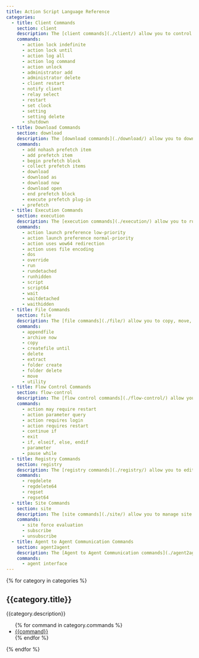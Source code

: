 ```yaml
---
title: Action Script Language Reference
categories:
  - title: Client Commands
    section: client
    description: The [client commands](./client/) allow you to control the behavior of the BigFix client.
    commands:
      - action lock indefinite
      - action lock until
      - action log all
      - action log command
      - action unlock
      - administrator add
      - administrator delete
      - client restart
      - notify client
      - relay select
      - restart
      - set clock
      - setting
      - setting delete
      - shutdown
  - title: Download Commands
    section: download
    description: The [download commands](./download/) allow you to download files to the client machine.
    commands:
      - add nohash prefetch item
      - add prefetch item
      - begin prefetch block
      - collect prefetch items
      - download
      - download as
      - download now
      - download open
      - end prefetch block
      - execute prefetch plug-in
      - prefetch
  - title: Execution Commands
    section: execution
    description: The [execution commands](./execution/) allow you to run external commands and control their behavior.
    commands:
      - action launch preference low-priority
      - action launch preference normal-priority
      - action uses wow64 redirection
      - action uses file encoding
      - dos
      - override
      - run
      - rundetached
      - runhidden
      - script
      - script64
      - wait
      - waitdetached
      - waithidden
  - title: File Commands
    section: file
    description: The [file commands](./file/) allow you to copy, move, and delete files.
    commands:
      - appendfile
      - archive now
      - copy
      - createfile until
      - delete
      - extract
      - folder create
      - folder delete
      - move
      - utility
  - title: Flow Control Commands
    section: flow-control
    description: The [flow control commands](./flow-control/) allow you to use conditional logic in your action script.
    commands:
      - action may require restart
      - action parameter query
      - action requires login
      - action requires restart
      - continue if
      - exit
      - if, elseif, else, endif
      - parameter
      - pause while
  - title: Registry Commands
    section: registry
    description: The [registry commands](./registry/) allow you to edit the Windows Registry.
    commands:
      - regdelete
      - regdelete64
      - regset
      - regset64
  - title: Site Commands
    section: site
    description: The [site commands](./site/) allow you to manage site subscriptions.
    commands:
      - site force evaluation
      - subscribe
      - unsubscribe
  - title: Agent to Agent Communication Commands
    section: agent2agent
    description: The [Agent to Agent Communication commands](./agent2agent/) allow you to pass instructions to a specific agent.
    commands:
      - agent interface
---
```


{% for category in categories %}
<div>
  <h2>{{category.title}}</h2>
  {{category.description}}
  <ul>
    {% for command in category.commands %}
    <li><a href="/action-script/reference/{{category.section}}/{{command | replace(' ', '-') | replace(',', '') }}.html">{{command}}</a></li>
    {% endfor %}
  </ul>
</div>
{% endfor %}
